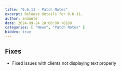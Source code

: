 ```yaml
---
title: "0.6.11 - Patch Notes"
excerpt: Release details for 0.6.11.
author: andante
date: 2024-09-24 20:00:00 +0100
categories: [ "News", "Patch Notes" ]
hidden: true
---
```


## Fixes

- Fixed issues with clients not displaying text properly
